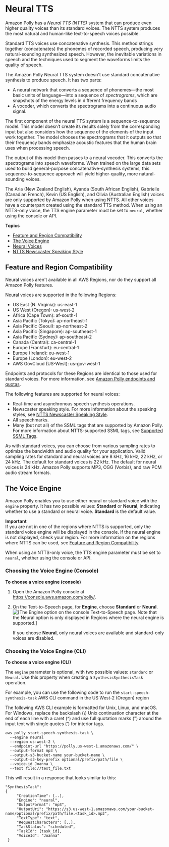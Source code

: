# Neural TTS<a name="NTTS-main"></a>

Amazon Polly has a *Neural TTS \(NTTS\)* system that can produce even higher quality voices than its standard voices\. The NTTS system produces the most natural and human\-like text\-to\-speech voices possible\. 

Standard TTS voices use concatenative synthesis\. This method strings together \(concatenates\) the phonemes of recorded speech, producing very natural\-sounding synthesized speech\. However, the inevitable variations in speech and the techniques used to segment the waveforms limits the quality of speech\. 

The Amazon Polly Neural TTS system doesn't use standard concatenative synthesis to produce speech\. It has two parts: 
+ A neural network that converts a sequence of phonemes—the most basic units of language—into a sequence of *spectrograms*, which are snapshots of the energy levels in different frequency bands
+ A vocoder, which converts the spectrograms into a continuous audio signal\.

The first component of the neural TTS system is a sequence\-to\-sequence model\. This model doesn’t create its results solely from the corresponding input but also considers how the sequence of the elements of the input work together\. The model chooses the spectrograms that it outputs so that their frequency bands emphasize acoustic features that the human brain uses when processing speech\. 

The output of this model then passes to a neural vocoder\. This converts the spectrograms into speech waveforms\. When trained on the large data sets used to build general\-purpose concatenative\-synthesis systems, this sequence\-to\-sequence approach will yield higher\-quality, more natural\-sounding voices\. 

The Aria \(New Zealand English\), Ayanda \(South African English\), Gabrielle \(Canadian French\), Kevin \(US English\), and Olivia \(Australian English\) voices are only supported by Amazon Polly when using NTTS\. All other voices have a counterpart created using the standard TTS method\. When using an NTTS\-only voice, the TTS engine parameter must be set to `neural`, whether using the console or API\.

**Topics**
+ [Feature and Region Compatibility](#ntts-regions)
+ [The Voice Engine](#ntts-engine)
+ [Neural Voices](ntts-voices-main.md)
+ [NTTS Newscaster Speaking Style](ntts-speakingstyles.md)

## Feature and Region Compatibility<a name="ntts-regions"></a>

Neural voices aren't available in all AWS Regions, nor do they support all Amazon Polly features\. 

Neural voices are supported in the following Regions: 
+ US East \(N\. Virginia\): us\-east\-1
+ US West \(Oregon\): us\-west\-2
+ Africa \(Cape Town\): af\-south\-1
+ Asia Pacific \(Tokyo\): ap\-northeast\-1
+ Asia Pacific \(Seoul\): ap\-northeast\-2
+ Asia Pacific \(Singapore\): ap\-southeast\-1
+ Asia Pacific \(Sydney\): ap\-southeast\-2
+ Canada \(Central\): ca\-central\-1
+ Europe \(Frankfurt\): eu\-central\-1
+ Europe \(Ireland\): eu\-west\-1
+ Europe \(London\): eu\-west\-2
+ AWS GovCloud \(US\-West\): us\-gov\-west\-1

Endpoints and protocols for these Regions are identical to those used for standard voices\. For more information, see [Amazon Polly endpoints and quotas](https://docs.aws.amazon.com/general/latest/gr/pol.html)\.

The following features are supported for neural voices:
+ Real\-time and asynchronous speech synthesis operations\.
+ Newscaster speaking style\. For more information about the speaking styles, see [NTTS Newscaster Speaking Style](ntts-speakingstyles.md)\.
+ All speechmarks\. 
+ Many \(but not all\) of the SSML tags that are supported by Amazon Polly\. For more information about NTTS\-supported SSML tags, see [Supported SSML Tags](supportedtags.md)\.

 As with standard voices, you can choose from various sampling rates to optimize the bandwidth and audio quality for your application\. Valid sampling rates for standard and neural voices are 8 kHz, 16 kHz, 22 kHz, or 24 kHz\. The default for standard voices is 22 kHz\. The default for neural voices is 24 kHz\. Amazon Polly supports MP3, OGG \(Vorbis\), and raw PCM audio stream formats\.

## The Voice Engine<a name="ntts-engine"></a>

Amazon Polly enables you to use either neural or standard voice with the `engine` property\. It has two possible values: **Standard** or **Neural**, indicating whether to use a standard or neural voice\. **Standard** is the default value\. 

**Important**  
If you are not in one of the regions where NTTS is supported, only the standard voice engine will be displayed in the console\. If the neural engine is not displayed, check your region\. For more information on the regions where NTTS can be used, see [Feature and Region Compatibility](#ntts-regions)\.

When using an NTTS\-only voice, the TTS engine parameter must be set to `neural`, whether using the console or API\.

### Choosing the Voice Engine \(Console\)<a name="choosing-engine-console"></a>

**To choose a voice engine \(console\)**

1. Open the Amazon Polly console at [https://console\.aws\.amazon\.com/polly/](https://console.aws.amazon.com/polly/)\.

1. On the Text\-to\-Speech page, for **Engine**, choose **Standard** or **Neural**\.   
![\[The Engine option on the console Text-to-Speech page. Note that the Neural option is only displayed in Regions where the neural engine is supported.\]](http://docs.aws.amazon.com/polly/latest/dg/images/engine-console.png)

   If you choose **Neural**, only neural voices are available and standard\-only voices are disabled\. 

### Choosing the Voice Engine \(CLI\)<a name="choosing-engine-cli"></a>

**To choose a voice engine \(CLI\)**

The `engine` parameter is optional, with two possible values: `standard` or `Neural`\. Use this property when creating a `SynthesisSynthesisTask` operation\. 

For example, you can use the following code to run the `start-speech-synthesis-task` AWS CLI command in the US West\-2 \(Oregon\) region 

The following AWS CLI example is formatted for Unix, Linux, and macOS\. For Windows, replace the backslash \(\\\) Unix continuation character at the end of each line with a caret \(^\) and use full quotation marks \("\) around the input text with single quotes \('\) for interior tags\.

```
aws polly start-speech-synthesis-task \
  --engine neural
  --region us-west-2 \
  --endpoint-url "https://polly.us-west-1.amazonaws.com/" \
  --output-format mp3 \
  --output-s3-bucket-name your-bucket-name \
  --output-s3-key-prefix optional/prefix/path/file \
  --voice-id Joanna \
  --text file://text_file.txt
```

This will result in a response that looks similar to this: 

```
"SynthesisTask": 
{
     "CreationTime": [..],
     "Engine": "neural",
     "OutputFormat": "mp3",
     "OutputUri": "https://s3.us-west-1.amazonaws.com/your-bucket-name/optional/prefix/path/file.<task_id>.mp3",
     "TextType": "text",
     "RequestCharacters": [..],
     "TaskStatus": "scheduled",
     "TaskId": [task_id],
     "VoiceId": "Joanna"
 }
```